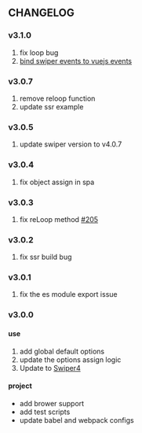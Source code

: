 
## CHANGELOG

### v3.1.0

1. fix loop bug
2. [bind swiper events to vuejs events](https://github.com/surmon-china/vue-awesome-swiper/pull/238)

### v3.0.7

1. remove reloop function
2. update ssr example

### v3.0.5

1. update swiper version to v4.0.7

### v3.0.4

1. fix object assign in spa

### v3.0.3

1. fix reLoop method [#205](https://github.com/surmon-china/vue-awesome-swiper/issues/205)

### v3.0.2

1. fix ssr build bug

### v3.0.1

1. fix the es module export issue

### v3.0.0

#### use
1. add global default options
2. update the options assign logic
3. Update to [Swiper4](http://www.swiper.com.cn)

#### project
- add brower support
- add test scripts
- update babel and webpack configs
